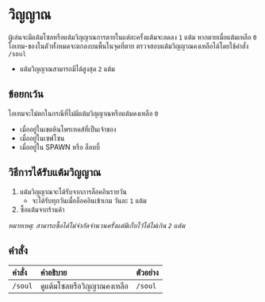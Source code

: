 # วิญญาณ

ผู้เล่นจะมีแต้มโซลหรือแต้มวิญญาณการตายในแต่ละครั้งแต้มจะลดลง `1` แต้ม หากตายเมื่อแต้มเหลือ `0` ไอเทม-ของในตัวทั้งหมดจะตกลงบนพื้นในจุดที่ตาย ตรวจสอบแต้มวิญญาณคงเหลือได้โดยใช้คำสั่ง `/soul`
- แต้มวิญญาณสามารถมีได้สูงสุด `2` แต้ม

## ข้อยกเว้น
ไอเทมจะไม่ตกในกรณีที่ไม่มีแต้มวิญญาณหรือแต้มคงเหลือ `0`
- เมื่ออยู่ในเขตหินโพรเทคส์ที่เป็นเจ้าของ
- เมื่ออยู่ในเซฟโซน
- เมื่ออยู่ใน SPAWN หรือ ล็อบบี้

## วิธีการได้รับแต้มวิญญาณ

1. แต้มวิญญาณจะได้รับจากการล็อคอินรายวัน
   - จะได้รับทุกวันเมื่อล็อคอินเข้าเกม วันละ `1` แต้ม
2. ซื้อแต้มจากร้านค้า

*หมายเหตุ: สามารถซื้อได้ไม่จำกัดจำนวนครั้งแต่มีเก็บไว้ได้ไม่เกิน `2` แต้ม*

## คำสั่ง

| คำสั่ง | คำอธิบาย | ตัวอย่าง |
| :-- | :-- | :-- |
| `/soul` | ดูแต้มโซลหรือวิญญาณคงเหลือ | `/soul` |
